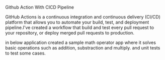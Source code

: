 Github Action With CICD Pipeline

GitHub Actions is a continuous integration and continuous delivery (CI/CD) platform that allows you to automate your build, test, and deployment pipeline.I've created a workflow that build and test every pull request to your repository, or deploy merged pull requests to production.

in below application created a sample math operator app where it solves basic operations such as addition, substraction and multiply. and unit tests to test some cases.
